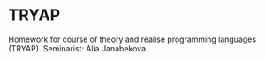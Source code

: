 # TRYAP

Homework for course of theory and realise programming languages (TRYAP).
Seminarist: Alia Janabekova.
